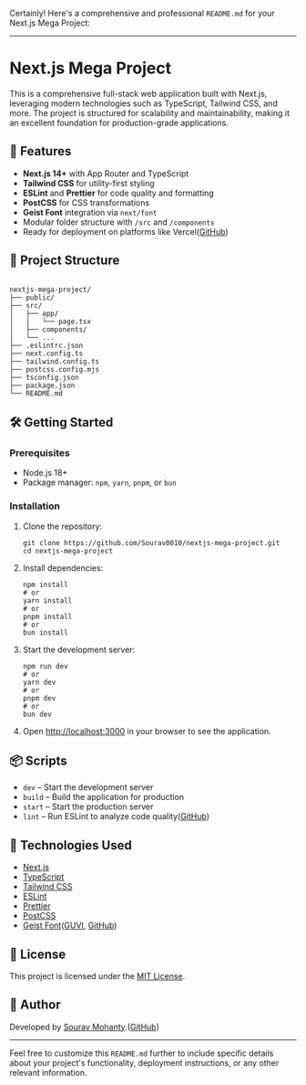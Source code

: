 Certainly! Here's a comprehensive and professional `README.md` for your Next.js Mega Project:

---

# Next.js Mega Project

This is a comprehensive full-stack web application built with Next.js, leveraging modern technologies such as TypeScript, Tailwind CSS, and more. The project is structured for scalability and maintainability, making it an excellent foundation for production-grade applications.

## 🚀 Features

* **Next.js 14+** with App Router and TypeScript
* **Tailwind CSS** for utility-first styling
* **ESLint** and **Prettier** for code quality and formatting
* **PostCSS** for CSS transformations
* **Geist Font** integration via `next/font`
* Modular folder structure with `/src` and `/components`
* Ready for deployment on platforms like Vercel([GitHub][1])

## 📁 Project Structure

```

nextjs-mega-project/
├── public/
├── src/
│   ├── app/
│   │   └── page.tsx
│   ├── components/
│   └── ...
├── .eslintrc.json
├── next.config.ts
├── tailwind.config.ts
├── postcss.config.mjs
├── tsconfig.json
├── package.json
└── README.md
```



## 🛠️ Getting Started

### Prerequisites

* Node.js 18+
* Package manager: `npm`, `yarn`, `pnpm`, or `bun`

### Installation

1. Clone the repository:

   ```
   git clone https://github.com/Sourav0010/nextjs-mega-project.git
   cd nextjs-mega-project
   ```



2. Install dependencies:

   ```
   npm install
   # or
   yarn install
   # or
   pnpm install
   # or
   bun install
   ```



3. Start the development server:

   ```
   npm run dev
   # or
   yarn dev
   # or
   pnpm dev
   # or
   bun dev
   ```



4. Open [http://localhost:3000](http://localhost:3000) in your browser to see the application.

## 📦 Scripts

* `dev` – Start the development server
* `build` – Build the application for production
* `start` – Start the production server
* `lint` – Run ESLint to analyze code quality([GitHub][2])

## 🧩 Technologies Used

* [Next.js](https://nextjs.org/)
* [TypeScript](https://www.typescriptlang.org/)
* [Tailwind CSS](https://tailwindcss.com/)
* [ESLint](https://eslint.org/)
* [Prettier](https://prettier.io/)
* [PostCSS](https://postcss.org/)
* [Geist Font](https://vercel.com/font)([GUVI][3], [GitHub][4])

## 📄 License

This project is licensed under the [MIT License](LICENSE).

## 👤 Author

Developed by [Sourav Mohanty](https://github.com/Sourav0010).([GitHub][2])

---

Feel free to customize this `README.md` further to include specific details about your project's functionality, deployment instructions, or any other relevant information.

[1]: https://github.com/solygambas/next-projects?utm_source=chatgpt.com "solygambas/next-projects: 7 projects to understand Next.js ... - GitHub"
[2]: https://github.com/Sourav0010?utm_source=chatgpt.com "Sourav Mohanty Sourav0010 - GitHub"
[3]: https://www.guvi.in/blog/top-nextjs-projects-for-all-levels/?utm_source=chatgpt.com "Top 15+ Next.js Projects with Source Code - GUVI"
[4]: https://github.com/vercel/next.js/blob/canary/packages/next/README.md?utm_source=chatgpt.com "README.md - Next.js - GitHub"
